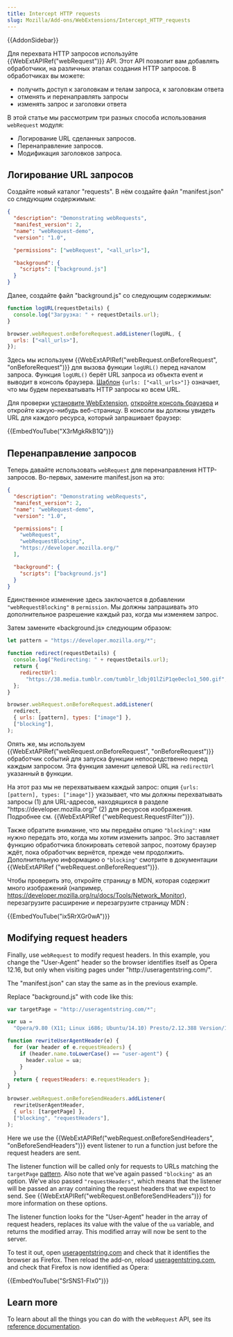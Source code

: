 ```yaml
---
title: Intercept HTTP requests
slug: Mozilla/Add-ons/WebExtensions/Intercept_HTTP_requests
---
```


{{AddonSidebar}}

Для перехвата HTTP запросов используйте {{WebExtAPIRef("webRequest")}} API. Этот API позволит вам добавлять обработчики, на различных этапах создания HTTP запросов. В обработчиках вы можете:

- получить доступ к заголовкам и телам запроса, к заголовкам ответа
- отменять и перенаправлять запросы
- изменять запрос и заголовки ответа

В этой статье мы рассмотрим три разных способа использования `webRequest` модуля:

- Логирование URL сделанных запросов.
- Перенаправление запросов.
- Модификация заголовков запроса.

## Логирование URL запросов

Создайте новый каталог "requests". В нём создайте файл "manifest.json" со следующим содержимым:

```json
{
  "description": "Demonstrating webRequests",
  "manifest_version": 2,
  "name": "webRequest-demo",
  "version": "1.0",

  "permissions": ["webRequest", "<all_urls>"],

  "background": {
    "scripts": ["background.js"]
  }
}
```

Далее, создайте файл "background.js" со следующим содержимым:

```js
function logURL(requestDetails) {
  console.log("Загрузка: " + requestDetails.url);
}

browser.webRequest.onBeforeRequest.addListener(logURL, {
  urls: ["<all_urls>"],
});
```

Здесь мы используем {{WebExtAPIRef("webRequest.onBeforeRequest", "onBeforeRequest")}} для вызова функции `logURL()` перед началом запроса. Функция `logURL()` берёт URL запроса из объекта event и выводит в консоль браузера. [Шаблон](/en-US/docs/Mozilla/Add-ons/WebExtensions/Match_patterns) `{urls: ["<all_urls>"]}` означает, что мы будем перехватывать HTTP запросы ко всем URL.

Для проверки [установите WebExtension](/en-US/docs/Mozilla/Add-ons/WebExtensions/Temporary_Installation_in_Firefox), [откройте консоль браузера](https://firefox-source-docs.mozilla.org/devtools-user/browser_console/index.html) и откройте какую-нибудь веб-страницу. В консоли вы должны увидеть URL для каждого ресурса, который запрашивает браузер:

{{EmbedYouTube("X3rMgkRkB1Q")}}

## Перенаправление запросов

Теперь давайте использовать `webRequest` для перенаправления HTTP-запросов. Во-первых, замените manifest.json на это:

```json
{
  "description": "Demonstrating webRequests",
  "manifest_version": 2,
  "name": "webRequest-demo",
  "version": "1.0",

  "permissions": [
    "webRequest",
    "webRequestBlocking",
    "https://developer.mozilla.org/"
  ],

  "background": {
    "scripts": ["background.js"]
  }
}
```

Единственное изменение здесь заключается в добавлении `"webRequestBlocking"` в `permission`. Мы должны запрашивать это дополнительное разрешение каждый раз, когда мы изменяем запрос.

Затем замените «background.js» следующим образом:

```js
let pattern = "https://developer.mozilla.org/*";

function redirect(requestDetails) {
  console.log("Redirecting: " + requestDetails.url);
  return {
    redirectUrl:
      "https://38.media.tumblr.com/tumblr_ldbj01lZiP1qe0eclo1_500.gif",
  };
}

browser.webRequest.onBeforeRequest.addListener(
  redirect,
  { urls: [pattern], types: ["image"] },
  ["blocking"],
);
```

Опять же, мы используем {{WebExtAPIRef("webRequest.onBeforeRequest", "onBeforeRequest")}} обработчик событий для запуска функции непосредственно перед каждым запросом. Эта функция заменит целевой URL на `redirectUrl` указанный в функции.

На этот раз мы не перехватываем каждый запрос: опция `{urls: [pattern], types: ["image"]}` указывает, что мы должны перехватывать запросы (1) для URL-адресов, находящихся в разделе "https\://developer.mozilla.org/" (2) для ресурсов изображения. Подробнее см. {{WebExtAPIRef ("webRequest.RequestFilter")}}.

Также обратите внимание, что мы передаём опцию `"blocking"`: нам нужно передать это, когда мы хотим изменить запрос. Это заставляет функцию обработчика блокировать сетевой запрос, поэтому браузер ждёт, пока обработчик вернётся, прежде чем продолжить. Дополнительную информацию о `"blocking"` смотрите в документации {{WebExtAPIRef ("webRequest.onBeforeRequest")}}.

Чтобы проверить это, откройте страницу в MDN, которая содержит много изображений (например, <https://developer.mozilla.org/ru/docs/Tools/Network_Monitor>), перезагрузите расширение и перезагрузите страницу MDN :

{{EmbedYouTube("ix5RrXGr0wA")}}

## Modifying request headers

Finally, use `webRequest` to modify request headers.
In this example, you change the "User-Agent" header so the browser identifies itself as Opera 12.16, but only when visiting pages under "http\://useragentstring.com/".

The "manifest.json" can stay the same as in the previous example.

Replace "background.js" with code like this:

```js
var targetPage = "http://useragentstring.com/*";

var ua =
  "Opera/9.80 (X11; Linux i686; Ubuntu/14.10) Presto/2.12.388 Version/12.16";

function rewriteUserAgentHeader(e) {
  for (var header of e.requestHeaders) {
    if (header.name.toLowerCase() == "user-agent") {
      header.value = ua;
    }
  }
  return { requestHeaders: e.requestHeaders };
}

browser.webRequest.onBeforeSendHeaders.addListener(
  rewriteUserAgentHeader,
  { urls: [targetPage] },
  ["blocking", "requestHeaders"],
);
```

Here we use the {{WebExtAPIRef("webRequest.onBeforeSendHeaders", "onBeforeSendHeaders")}} event listener to run a function just before the request headers are sent.

The listener function will be called only for requests to URLs matching the `targetPage` [pattern](/en-US/docs/Mozilla/Add-ons/WebExtensions/Match_patterns). Also note that we've again passed `"blocking"` as an option. We've also passed `"requestHeaders"`, which means that the listener will be passed an array containing the request headers that we expect to send. See {{WebExtAPIRef("webRequest.onBeforeSendHeaders")}} for more information on these options.

The listener function looks for the "User-Agent" header in the array of request headers, replaces its value with the value of the `ua` variable, and returns the modified array. This modified array will now be sent to the server.

To test it out, open [useragentstring.com](http://useragentstring.com/) and check that it identifies the browser as Firefox. Then reload the add-on, reload [useragentstring.com](http://useragentstring.com/), and check that Firefox is now identified as Opera:

{{EmbedYouTube("SrSNS1-FIx0")}}

## Learn more

To learn about all the things you can do with the `webRequest` API, see its [reference documentation](/en-US/docs/Mozilla/Add-ons/WebExtensions/API/WebRequest).

